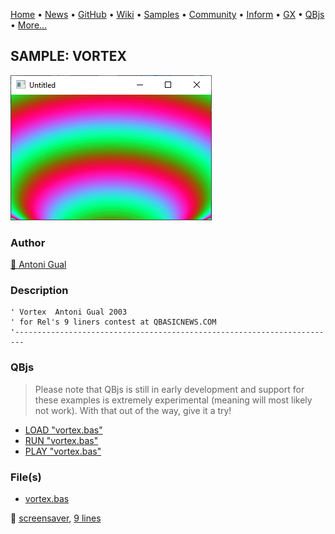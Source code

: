 [Home](https://qb64.com) • [News](../../news.md) • [GitHub](https://github.com/QB64Official/qb64) • [Wiki](https://github.com/QB64Official/qb64/wiki) • [Samples](../../samples.md) • [Community](../../community.md) • [Inform](../../inform.md) • [GX](../../gx.md) • [QBjs](../../qbjs.md) • [More...](../../more.md)

## SAMPLE: VORTEX

![screenshot.png](img/screenshot.png)

### Author

[🐝 Antoni Gual](../antoni-gual.md) 

### Description

```text
' Vortex  Antoni Gual 2003
' for Rel's 9 liners contest at QBASICNEWS.COM
'------------------------------------------------------------------------
```

### QBjs

> Please note that QBjs is still in early development and support for these examples is extremely experimental (meaning will most likely not work). With that out of the way, give it a try!

* [LOAD "vortex.bas"](https://v6p9d9t4.ssl.hwcdn.net/html/5963335/index.html?src=https://qb64.com/samples/vortex/src/vortex.bas)
* [RUN "vortex.bas"](https://v6p9d9t4.ssl.hwcdn.net/html/5963335/index.html?mode=auto&src=https://qb64.com/samples/vortex/src/vortex.bas)
* [PLAY "vortex.bas"](https://v6p9d9t4.ssl.hwcdn.net/html/5963335/index.html?mode=play&src=https://qb64.com/samples/vortex/src/vortex.bas)

### File(s)

* [vortex.bas](src/vortex.bas)

🔗 [screensaver](../screensaver.md), [9 lines](../9-lines.md)
